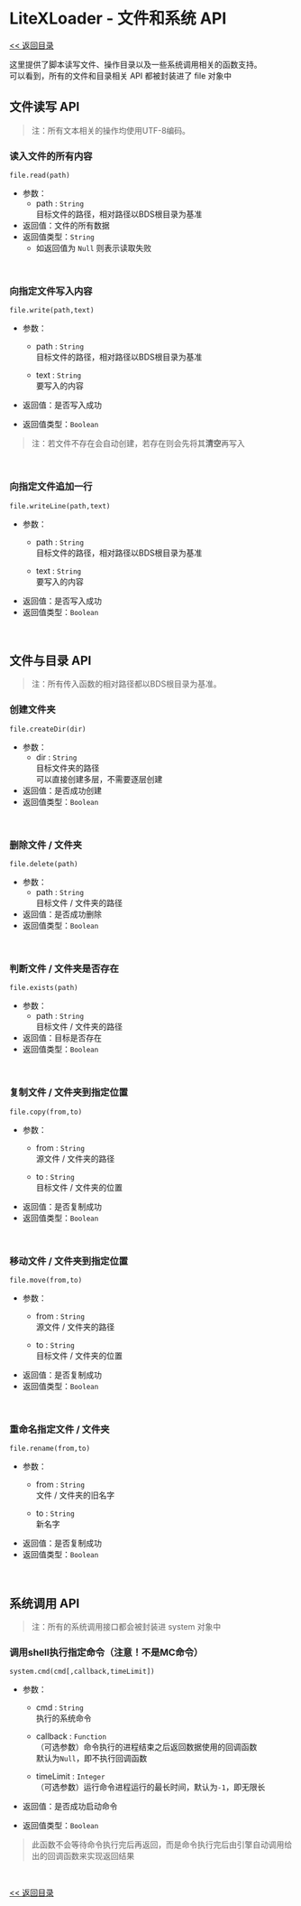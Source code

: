 # LiteXLoader - 文件和系统 API

[<< 返回目录](README.md)

这里提供了脚本读写文件、操作目录以及一些系统调用相关的函数支持。  
可以看到，所有的文件和目录相关 API 都被封装进了 file 对象中

## 文件读写 API

> 注：所有文本相关的操作均使用UTF-8编码。  

### 读入文件的所有内容
`file.read(path)`

- 参数：
    - path : `String`  
      目标文件的路径，相对路径以BDS根目录为基准
- 返回值：文件的所有数据
- 返回值类型：`String`
    - 如返回值为 `Null` 则表示读取失败

<br>

### 向指定文件写入内容
`file.write(path,text)`

- 参数：
    - path : `String`  
      目标文件的路径，相对路径以BDS根目录为基准

    - text : `String`  
      要写入的内容

- 返回值：是否写入成功

- 返回值类型：`Boolean`

> 注：若文件不存在会自动创建，若存在则会先将其**清空**再写入

<br>

### 向指定文件追加一行
`file.writeLine(path,text)`

- 参数：
    - path : `String`  
      目标文件的路径，相对路径以BDS根目录为基准

    - text : `String`  
      要写入的内容
- 返回值：是否写入成功
- 返回值类型：`Boolean`

<br>

## 文件与目录 API

> 注：所有传入函数的相对路径都以BDS根目录为基准。  

### 创建文件夹  
`file.createDir(dir)`

- 参数：
    - dir : `String`  
      目标文件夹的路径  
      可以直接创建多层，不需要逐层创建
- 返回值：是否成功创建
- 返回值类型：`Boolean`

<br>

### 删除文件 / 文件夹  
`file.delete(path)`

- 参数：
    - path : `String`  
      目标文件 / 文件夹的路径
- 返回值：是否成功删除
- 返回值类型：`Boolean`

<br>

### 判断文件 / 文件夹是否存在  
`file.exists(path)`

- 参数：
    - path : `String`  
      目标文件 / 文件夹的路径
- 返回值：目标是否存在
- 返回值类型：`Boolean`

<br>

### 复制文件 / 文件夹到指定位置  
`file.copy(from,to)`

- 参数：
    - from : `String`  
      源文件 / 文件夹的路径

    - to : `String`  
      目标文件 / 文件夹的位置
- 返回值：是否复制成功
- 返回值类型：`Boolean`

<br>

### 移动文件 / 文件夹到指定位置  
`file.move(from,to)`

- 参数：
    - from : `String`  
      源文件 / 文件夹的路径

    - to : `String`  
      目标文件 / 文件夹的位置
- 返回值：是否复制成功
- 返回值类型：`Boolean`

<br>

### 重命名指定文件 / 文件夹  
`file.rename(from,to)`

- 参数：
    - from : `String`  
      文件 / 文件夹的旧名字

    - to : `String`  
      新名字
- 返回值：是否复制成功
- 返回值类型：`Boolean`

<br>

## 系统调用 API

> 注：所有的系统调用接口都会被封装进 system 对象中

### 调用shell执行指定命令（注意！不是MC命令）  
`system.cmd(cmd[,callback,timeLimit])`

- 参数：
    - cmd : `String`  
      执行的系统命令

    - callback : `Function`  
      （可选参数）命令执行的进程结束之后返回数据使用的回调函数  
      默认为`Null`，即不执行回调函数

    - timeLimit : `Integer`  
      （可选参数）运行命令进程运行的最长时间，默认为`-1`，即无限长

- 返回值：是否成功启动命令

- 返回值类型：`Boolean`

> 此函数不会等待命令执行完后再返回，而是命令执行完后由引擎自动调用给出的回调函数来实现返回结果

<br>

[<< 返回目录](README.md)